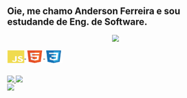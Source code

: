 ## Oie, me chamo Anderson Ferreira e sou estudande de Eng. de Software.

<div align="center">
  <a href="https://github.com/AndersonFerreiraSantos">
  <img height="180em" src="https://github-readme-stats.vercel.app/api?username=AndersonFerreiraSantos&show_icons=true&theme=dracula&include_all_commits=true&count_private=true"/>
  
</div>
<div style="display: inline_block"><br>
  <img align="center" alt="Js" height="30" width="40" src="https://raw.githubusercontent.com/devicons/devicon/master/icons/javascript/javascript-plain.svg">
  
  <img align="center" alt="HTML" height="30" width="40" src="https://raw.githubusercontent.com/devicons/devicon/master/icons/html5/html5-original.svg">
  
  <img align="center" alt="CSS" height="30" width="40" src="https://raw.githubusercontent.com/devicons/devicon/master/icons/css3/css3-original.svg">
</div>
  
  ##
 <img height="180em" src="https://github-readme-stats.vercel.app/api/top-langs/?username=AndersonFerreiraSantos&layout=compact&langs_count=7&theme=dracula"/>
 <img height="180em" src="https://github-readme-stats.vercel.app/api/top-langs/?username=AndersonFerreiraSantos&layout=compact&langs_count=7&theme=dracula"/>
<div> 
  <a href="https://www.linkedin.com/in/anderson-ferreira-santos-a112b021a/" target="_blank"><img src="https://img.shields.io/badge/-LinkedIn-%230077B5?style=for-the-badge&logo=linkedin&logoColor=white" target="_blank"></a> 
 
</div>
